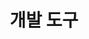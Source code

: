---
widget: featurette

headless: true

weight: 30

title: 개발 도구

feature:
    - icon: map
    - name: Visual Studio Code/2022

    - icon: map
    - name: IntelliJ IDEA Community Edition

    - icon: map
    - name: Unity

design:
  columns: '1'
---